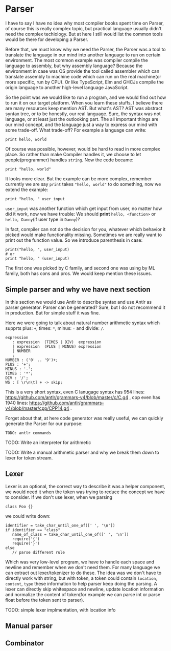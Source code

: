# Parser

I have to say I have no idea why most compiler books spent time on Parser, of course this is really complex topic,
but practical language usually didn't need the complex techiology. But at here I still would list the common tools
would be there for developing a Parser.

Before that, we must know why we need the Parser, the Parser was a tool to translate the language in our mind into another
language to run on certain environment. The most common example was compiler compile the language to assembly, but why
assembly language? Because the environment in case was OS provide the tool called assembler which can translate assembly
to machine code which can run on the real machine(or more specific, run by CPU). Or like TypeScript, Elm and GHCJs compile
the origin language to another high-level language JavaScript.

So the point was we would like to run a program, and we would find out how to run it on our target platform. When you learn
these stuffs, I believe there are many resources keep mention AST. But what's AST? AST was abstract syntax tree, or to be
honestly, our real language. Sure, the syntax was not language, or at least just the outlooking part. The all important things
are our mind concept, and the language just a way to express our mind with some trade-off. What trade-off? For example a
language can write:

```
print hello, world
```

Of course was possible, however, would be hard to read in more complex place. So rather than make Compiler handles it, we
choose to let people(programmer) handles `string`. Now the code became:

```
print "hello, world"
```

It looks more clear. But the example can be more complex,
remember currently we are say `print` takes `"hello, world"` to do something, now we extend the example:

```
print "hello, " user_input
```

`user_input` was another function which get input from user, no matter how did it work, now we have trouble:
We should **print** `hello, <function>` or `hello, Danny`(if user type in `Danny`)?

In fact, compiler can not do the decision for you, whatever which behavior it picked would make functionality missing.
Sometimes we are really want to print out the function value. So we introduce parenthesis in case:

```
print("hello, ", user_input)
# or
print "hello, " (user_input)
```

The first one was picked by C family, and second one was using by ML family, both has cons and pros. We would keep mention
these issues.

## Simple parser and why we have next section

In this section we would use Antlr to describe syntax and use Antlr as parser generator. Parser can be generated? Sure, but I
do not recommend it in production. But for simple stuff it was fine.

Here we were going to talk about natural number arithmetic syntax which supprts plus: `+`, times: `*`, minus: `-` and divide: `/`.

```antlr
expression
   : expression  (TIMES | DIV)  expression
   | expression  (PLUS | MINUS) expression
   | NUMBER
   ;
NUMBER : ('0' .. '9')+;
PLUS : '+';
MINUS : '-';
TIMES : '*';
DIV : '/';
WS : [ \r\n\t] + -> skip;
```

This is a very short syntax, even C lanugage syntax has 954 lines: https://github.com/antlr/grammars-v4/blob/master/c/C.g4 , cpp even has 1940 lines: https://github.com/antlr/grammars-v4/blob/master/cpp/CPP14.g4 .

Forget about that, at here code generator was really useful, we can quickly generate the Parser for our purpose:

```
TODO: antlr commands
```

TODO: Write an interpreter for arithmetic

TODO: Write a manual arithmetic parser and why we break them down to lexer for token stream.

## Lexer

Lexer is an optional, the correct way to describe it was a helper component, we would need it when the token was trying to reduce the concept we have to consider. If we don't use lexer, when we parsing

```
class Foo {}
```

we could write down:

```
identifier = take_char_until_one_of([' ', '\n'])
if identifier == "class"
   name_of_class = take_char_until_one_of([' ', '\n'])
   require('{')
   require('}')
else
   // parse different rule
```

Which was very low-level program, we have to handle each space and newline and remember when we don't need them. For many language we can extract out lexer/tokenizer to do these. The idea was we don't have to directly work with string, but with token, a token could contain `location`, `content`, `type` these information to help parser keep doing the parsing. A lexer can directly skip whitespace and newline, update location information and normalize the content of token(for example we can parse int or parse float before the token sent to parser).

TODO: simple lexer implmentation, with location info

## Manual parser
## Combinator

